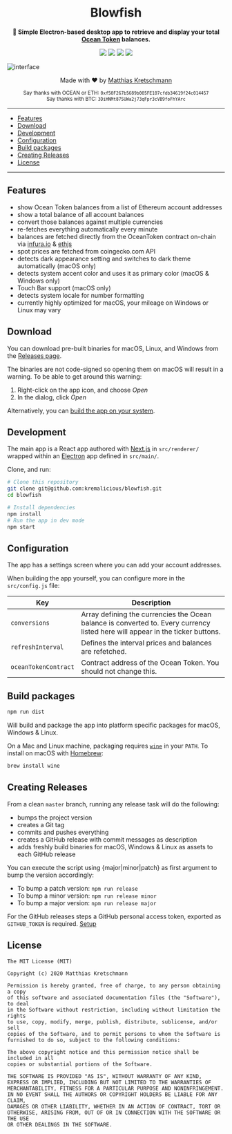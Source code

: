 <h1 align="center">
  Blowfish
</h1>
<p align="center">
  <strong>🐡 Simple Electron-based desktop app to retrieve and display your total <a href="https://oceanprotocol.com">Ocean Token</a> balances.</strong>
</p>
<p align="center">
  <a href="https://travis-ci.com/kremalicious/blowfish"><img src="https://travis-ci.com/kremalicious/blowfish.svg?branch=master" /></a>
  <a href="https://codeclimate.com/github/kremalicious/blowfish/maintainability"><img src="https://api.codeclimate.com/v1/badges/beeab7902ee5307fc0a1/maintainability" /></a>
  <a href="https://codeclimate.com/github/kremalicious/blowfish/test_coverage"><img src="https://api.codeclimate.com/v1/badges/beeab7902ee5307fc0a1/test_coverage" /></a>
  <a href="https://dependabot.com"><img src="https://badgen.net/dependabot/thepracticaldev/dev.to?icon=dependabot" /></a>
</p>

![interface](https://user-images.githubusercontent.com/90316/59041344-afe53d00-8878-11e9-83e4-a82dd0c4646b.png)

<p align="center">
  Made with ♥ by <a href="https://matthiaskretschmann.com">Matthias Kretschmann</a>
</p>
<p align="center">
  <small>Say thanks with OCEAN or ETH: <code>0xf50F267b5689b005FE107cfdb34619f24c014457</code></small>
  <br />
  <small>Say thanks with BTC: <code>3DiHNMt875UWa2j73qFpr3cVB9foFhYArc</code></small>
</p>

---

- [Features](#features)
- [Download](#download)
- [Development](#development)
- [Configuration](#configuration)
- [Build packages](#build-packages)
- [Creating Releases](#creating-releases)
- [License](#license)

---

## Features

- show Ocean Token balances from a list of Ethereum account addresses
- show a total balance of all account balances
- convert those balances against multiple currencies
- re-fetches everything automatically every minute
- balances are fetched directly from the OceanToken contract on-chain via [infura.io](https://infura.io) & [ethjs](https://github.com/ethjs/ethjs)
- spot prices are fetched from coingecko.com API
- detects dark appearance setting and switches to dark theme automatically (macOS only)
- detects system accent color and uses it as primary color (macOS & Windows only)
- Touch Bar support (macOS only)
- detects system locale for number formatting
- currently highly optimized for macOS, your mileage on Windows or Linux may vary

## Download

You can download pre-built binaries for macOS, Linux, and Windows from the [Releases page](https://github.com/kremalicious/blowfish/releases).

The binaries are not code-signed so opening them on macOS will result in a warning. To be able to get around this warning:

1. Right-click on the app icon, and choose _Open_
2. In the dialog, click _Open_

Alternatively, you can [build the app on your system](#build-packages).

## Development

The main app is a React app authored with [Next.js](https://nextjs.org) in `src/renderer/` wrapped within an [Electron](https://www.electronjs.org) app defined in `src/main/`.

Clone, and run:

```bash
# Clone this repository
git clone git@github.com:kremalicious/blowfish.git
cd blowfish

# Install dependencies
npm install
# Run the app in dev mode
npm start
```

## Configuration

The app has a settings screen where you can add your account addresses.

When building the app yourself, you can configure more in the `src/config.js` file:

| Key                  | Description                                                                                                                    |
| -------------------- | ------------------------------------------------------------------------------------------------------------------------------ |
| `conversions`        | Array defining the currencies the Ocean balance is converted to. Every currency listed here will appear in the ticker buttons. |
| `refreshInterval`    | Defines the interval prices and balances are refetched.                                                                        |
| `oceanTokenContract` | Contract address of the Ocean Token. You should not change this.                                                               |

## Build packages

```bash
npm run dist
```

Will build and package the app into platform specific packages for macOS, Windows & Linux.

On a Mac and Linux machine, packaging requires [`wine`](https://www.winehq.org) in your `PATH`. To install on macOS with [Homebrew](https://brew.sh):

```bash
brew install wine
```

## Creating Releases

From a clean `master` branch, running any release task will do the following:

- bumps the project version
- creates a Git tag
- commits and pushes everything
- creates a GitHub release with commit messages as description
- adds freshly build binaries for macOS, Windows & Linux as assets to each GitHub release

You can execute the script using {major|minor|patch} as first argument to bump the version accordingly:

- To bump a patch version: `npm run release`
- To bump a minor version: `npm run release minor`
- To bump a major version: `npm run release major`

For the GitHub releases steps a GitHub personal access token, exported as `GITHUB_TOKEN` is required. [Setup](https://github.com/release-it/release-it#github-releases)

## License

```text
The MIT License (MIT)

Copyright (c) 2020 Matthias Kretschmann

Permission is hereby granted, free of charge, to any person obtaining a copy
of this software and associated documentation files (the "Software"), to deal
in the Software without restriction, including without limitation the rights
to use, copy, modify, merge, publish, distribute, sublicense, and/or sell
copies of the Software, and to permit persons to whom the Software is
furnished to do so, subject to the following conditions:

The above copyright notice and this permission notice shall be included in all
copies or substantial portions of the Software.

THE SOFTWARE IS PROVIDED "AS IS", WITHOUT WARRANTY OF ANY KIND,
EXPRESS OR IMPLIED, INCLUDING BUT NOT LIMITED TO THE WARRANTIES OF
MERCHANTABILITY, FITNESS FOR A PARTICULAR PURPOSE AND NONINFRINGEMENT.
IN NO EVENT SHALL THE AUTHORS OR COPYRIGHT HOLDERS BE LIABLE FOR ANY CLAIM,
DAMAGES OR OTHER LIABILITY, WHETHER IN AN ACTION OF CONTRACT, TORT OR
OTHERWISE, ARISING FROM, OUT OF OR IN CONNECTION WITH THE SOFTWARE OR THE USE
OR OTHER DEALINGS IN THE SOFTWARE.
```
